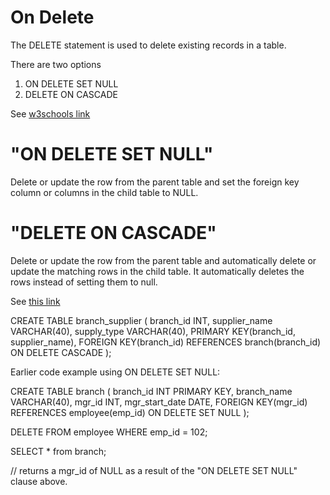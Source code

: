# On Delete
The DELETE statement is used to delete existing records in a table.

There are two options
1) ON DELETE SET NULL
2) DELETE ON CASCADE

See [w3schools link](https://www.w3schools.com/mysql/mysql_delete.asp)

# "ON DELETE SET NULL"
Delete or update the row from the parent table and set the foreign key column or columns in the child table to NULL.

# "DELETE ON CASCADE"
Delete or update the row from the parent table and automatically delete or update the matching rows in the child table. It automatically deletes the rows instead of setting them to null. 

See [this link]([text](https://dev.mysql.com/doc/refman/8.4/en/create-table-foreign-keys.html))

CREATE TABLE branch_supplier (
  branch_id INT,
  supplier_name VARCHAR(40),
  supply_type VARCHAR(40),
  PRIMARY KEY(branch_id, supplier_name),
  FOREIGN KEY(branch_id) REFERENCES branch(branch_id) ON DELETE CASCADE
);

Earlier code example using ON DELETE SET NULL:

CREATE TABLE branch (
  branch_id INT PRIMARY KEY,
  branch_name VARCHAR(40),
  mgr_id INT,
  mgr_start_date DATE,
  FOREIGN KEY(mgr_id) REFERENCES employee(emp_id) ON DELETE SET NULL
);

DELETE FROM employee
WHERE emp_id = 102;

SELECT * from branch;

// returns a mgr_id of NULL as a result of the "ON DELETE SET NULL" clause above.





